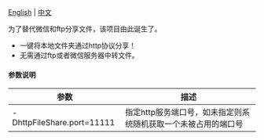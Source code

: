 [English](README.md) | [中文](README_zh.md)

为了替代微信和ftp分享文件，该项目由此诞生了。

* 一键将本地文件夹通过http协议分享！
* 无需通过ftp或者微信服务器中转文件。

#### 参数说明

| 参数                         | 描述                                |
|----------------------------|-----------------------------------|
| -DhttpFileShare.port=11111 | 指定http服务端口号，如未指定则系统随机获取一个未被占用的端口号 |
